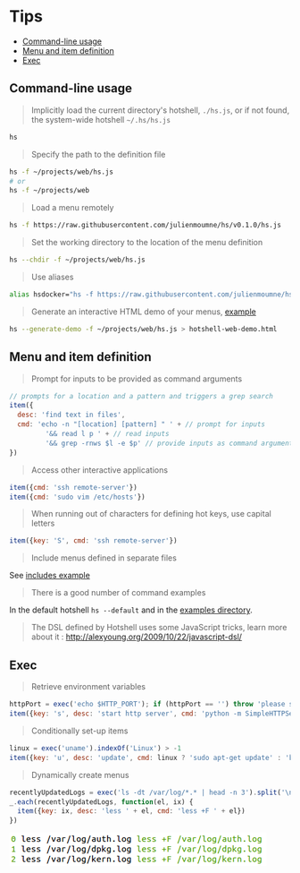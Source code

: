 # Tips

  - [Command-line usage](#command-line-usage)
  - [Menu and item definition](#menu-and-item-definition)
  - [Exec](#exec)

## Command-line usage

> Implicitly load the current directory's hotshell, `./hs.js`, or if not found, the system-wide hotshell `~/.hs/hs.js`

```bash
hs
```

> Specify the path to the definition file

```bash
hs -f ~/projects/web/hs.js
# or
hs -f ~/projects/web
```

> Load a menu remotely

```bash
hs -f https://raw.githubusercontent.com/julienmoumne/hs/v0.1.0/hs.js
```

> Set the working directory to the location of the menu definition

```bash
hs --chdir -f ~/projects/web/hs.js
```

> Use aliases

```bash
alias hsdocker="hs -f https://raw.githubusercontent.com/julienmoumne/hs/v0.1.0/examples/docker/docker.hs.js"
```

> Generate an interactive HTML demo of your menus, [example](https://julienmoumne.github.com/hs/demos/hs.js.html)

```bash
hs --generate-demo -f ~/projects/web/hs.js > hotshell-web-demo.html  
```

## Menu and item definition
  
> Prompt for inputs to be provided as command arguments

```javascript
// prompts for a location and a pattern and triggers a grep search
item({
  desc: 'find text in files',
  cmd: 'echo -n "[location] [pattern] " ' + // prompt for inputs
         '&& read l p ' + // read inputs
         '&& grep -rnws $l -e $p' // provide inputs as command arguments
})
```

> Access other interactive applications

```javascript
item({cmd: 'ssh remote-server'})
item({cmd: 'sudo vim /etc/hosts'})
```

> When running out of characters for defining hot keys, use capital letters

```javascript
item({key: 'S', cmd: 'ssh remote-server'})
```

> Include menus defined in separate files

See [includes example](examples#includes)

> There is a good number of command examples

In the default hotshell `hs --default` and in the [examples directory](./examples).

> The DSL defined by Hotshell uses some JavaScript tricks, learn more about it : http://alexyoung.org/2009/10/22/javascript-dsl/

## Exec

  > Retrieve environment variables
  
```javascript
httpPort = exec('echo $HTTP_PORT'); if (httpPort == '') throw 'please set $HTTP_PORT'
item({key: 's', desc: 'start http server', cmd: 'python -m SimpleHTTPServer ' + httpPort})
```

  > Conditionally set-up items
  
```javascript
linux = exec('uname').indexOf('Linux') > -1
item({key: 'u', desc: 'update', cmd: linux ? 'sudo apt-get update' : 'brew update'})
```

  > Dynamically create menus
  
```javascript
recentlyUpdatedLogs = exec('ls -dt /var/log/*.* | head -n 3').split('\n')
_.each(recentlyUpdatedLogs, function(el, ix) {
  item({key: ix, desc: 'less ' + el, cmd: 'less +F ' + el})
})
```
![Generated Items - Logs](doc/generated-items-logs.png)
